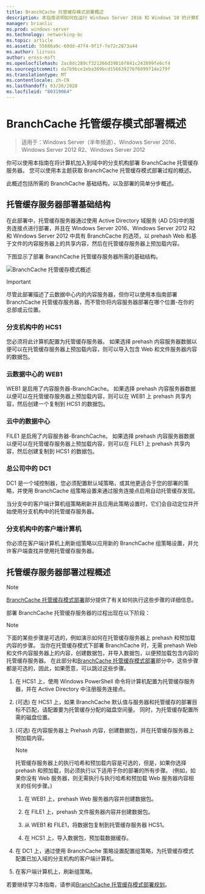 ```yaml
---
title: BranchCache 托管缓存模式部署概述
description: 本指南说明如何在运行 Windows Server 2016 和 Windows 10 的计算机上以托管缓存模式部署 BranchCache
manager: brianlic
ms.prod: windows-server
ms.technology: networking-bc
ms.topic: article
ms.assetid: 55686a9c-60dd-47f4-9f1f-fe72c2873a44
ms.author: lizross
author: eross-msft
ms.openlocfilehash: 2ac8dc289cf321266d39016f841c243899fe6cf4
ms.sourcegitcommit: da7b9bce1eba369bcd156639276f6899714e279f
ms.translationtype: MT
ms.contentlocale: zh-CN
ms.lasthandoff: 03/26/2020
ms.locfileid: "80319064"
---
```

# <a name="branchcache-hosted-cache-mode-deployment-overview"></a>BranchCache 托管缓存模式部署概述

>适用于：Windows Server（半年频道）、Windows Server 2016、Windows Server 2012 R2、Windows Server 2012

你可以使用本指南在将计算机加入到域中的分支机构部署 BranchCache 托管缓存服务器。 您可以使用本主题获取 BranchCache 托管缓存模式部署过程的概述。

此概述包括所需的 BranchCache 基础结构，以及部署的简单分步概述。

## <a name="hosted-cache-server-deployment-infrastructure"></a><a name="bkmk_components"></a>托管缓存服务器部署基础结构

在此部署中，托管缓存服务器通过使用 Active Directory 域服务 \(AD DS\)中的服务连接点进行部署，并且在 Windows Server 2016、Windows Server 2012 R2 和 Windows Server 2012 中具有 BranchCache 的选项，以 prehash Web 和基于文件的内容服务器上的共享内容，然后在托管缓存服务器上预加载内容。

下图显示了部署 BranchCache 托管缓存服务器所需的基础结构。

![BranchCache 托管缓存模式概述](../../../media/BranchCache-Hcm-Overview/Bc-Hcm-Overview.jpg)

> [!IMPORTANT]
> 尽管此部署描述了云数据中心内的内容服务器，但你可以使用本指南部署 BranchCache 托管缓存服务器，而不管你将内容服务器部署在哪个位置-在你的总部或云位置。

### <a name="hcs1-in-the-branch-office"></a>分支机构中的 HCS1

您必须将此计算机配置为托管缓存服务器。 如果选择 prehash 内容服务器数据以便可以在托管缓存服务器上预加载内容，则可以导入包含 Web 和文件服务器内容的数据包。

### <a name="web1-in-the-cloud-data-center"></a>云数据中心的 WEB1

WEB1 是启用了内容服务器\-BranchCache。 如果选择 prehash 内容服务器数据以便可以在托管缓存服务器上预加载内容，则可以在 WEB1 上 prehash 共享内容，然后创建一个复制到 HCS1 的数据包。

### <a name="file1-in-the-cloud-data-center"></a>云中的数据中心

FILE1 是启用了内容服务器\-BranchCache。 如果选择 prehash 内容服务器数据以便可以在托管缓存服务器上预加载内容，则可以在 FILE1 上 prehash 共享内容，然后创建复制到 HCS1 的数据包。
  
### <a name="dc1-in-the-main-office"></a>总公司中的 DC1

DC1 是一个域控制器，您必须配置默认域策略，或其他更适合于您的部署的策略，并使用 BranchCache 组策略设置来通过服务连接点启用自动托管缓存发现。

当分支中的客户端计算机组策略刷新并且应用此策略设置时，它们会自动定位并开始使用分支机构中的托管缓存服务器。

### <a name="client-computers-in-the-branch-office"></a>分支机构中的客户端计算机

你必须在客户端计算机上刷新组策略以应用新的 BranchCache 组策略设置，并允许客户端查找并使用托管缓存服务器。

## <a name="hosted-cache-server-deployment-process-overview"></a><a name="bkmk_overview"></a>托管缓存服务器部署过程概述

>[!NOTE]
>[BranchCache 托管缓存模式部署](4-Bc-Hcm-Deployment.md)部分提供了有关如何执行这些步骤的详细信息。

部署 BranchCache 托管缓存服务器的过程出现在以下阶段：

>[!NOTE]
>下面的某些步骤是可选的，例如演示如何在托管缓存服务器上 prehash 和预加载内容的步骤。 当你在托管缓存模式下部署 BranchCache 时，无需 prehash Web 和文件内容服务器上的内容，创建数据包，并导入数据包，以便预加载包含内容的托管缓存服务器。 在此部分和[BranchCache 托管缓存模式部署](4-Bc-Hcm-Deployment.md)部分中，这些步骤都是可选的，因此，如果愿意，可以跳过这些步骤。

1. 在 HCS1 上，使用 Windows PowerShell 命令将计算机配置为托管缓存服务器，并在 Active Directory 中注册服务连接点。

2. \(可选\) 在 HCS1 上，如果 BranchCache 默认值与服务器和托管缓存的部署目标不匹配，请配置要为托管缓存分配的磁盘空间量。 同时，为托管缓存配置所需的磁盘位置。

3. \(可选\) 在内容服务器上 Prehash 内容，创建数据包，并在托管缓存服务器上预加载内容。

    > [!NOTE]
    > 托管缓存服务器上的执行哈希和预加载内容是可选的，但是，如果你选择 prehash 和预加载，则必须执行以下适用于你的部署的所有步骤。 \(例如，如果你没有 Web 服务器，则无需执行与执行哈希和预加载 Web 服务器内容相关的任何步骤。\)

    1. 在 WEB1 上，prehash Web 服务器内容并创建数据包。

    2. 在 FILE1 上，prehash 文件服务器内容并创建数据包。

    3. 从 WEB1 和 FILE1，将数据包复制到托管缓存服务器 HCS1。

    4. 在 HCS1 上，导入数据包，预加载数据缓存。

4. 在 DC1 上，通过使用 BranchCache 策略设置配置组策略，为托管缓存模式配置已加入域的分支机构的客户端计算机。

5. 在客户端计算机上，刷新组策略。

若要继续学习本指南，请参阅[BranchCache 托管缓存模式部署规划](3-Bc-Hcm-Plan.md)。